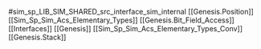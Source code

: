 #sim_sp_LIB_SIM_SHARED_src_interface_sim_internal
[[Genesis.Position]]
[[Sim_Sp_Sim_Acs_Elementary_Types]]
[[Genesis.Bit_Field_Access]]
[[Interfaces]]
[[Genesis]]
[[Sim_Sp_Sim_Acs_Elementary_Types_Conv]]
[[Genesis.Stack]]
